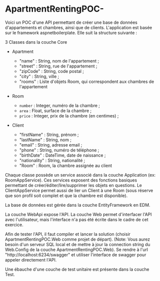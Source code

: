 # ApartmentRentingPOC-

Voici un POC d'une API permettant de créer une base de données d'appartements et chambres, ainsi que de clients.
L'application est basée sur le framework aspnetboilerplate.
Elle suit la structure suivante :

3 Classes dans la couche Core
  - Apartment
    - "name" : String, nom de l'appartement ;
    - "street" : String, rue de l'appartement ;
    - "zipCode" : String, code postal ;
    - "city" : String, ville ;
    - "rooms" : Liste d'objets Room, qui correspondent aux chambres de l'appartement
    
  - Room
    - `number` : Integer, numéro de la chambre ;
    - `area` : Float, surface de la chambre ;
    - `price` : Integer, prix de la chambre (en centimes) ;
    
  - Client
    - "firstName" : String, prénom ;
    - "lastName" : String, nom ;
    - "email" : String, adresse email ;
    - "phone" : String, numéro de téléphone ;
    - "birthDate" : DateTime, date de naissance ;
    - "nationality" : String, nationalité ;
    - "Room" : Room, la chambre assignée au client
 
Chaque classe possède un service associé dans la couche Application (ex: RoomAppService).
Ces services exposent des fonctions basiques permettant de créer/éditer/lire/supprimer les objets en questions.
Le ClientAppService permet aussi de lier un Client à une Room (sous réserve que son profil soit complet et que la chambre est disponible).

La base de données est gérée dans la couche EntityFramework en EDM.

La couche WebApi expose l'API.
La couche Web permet d'interfacer l'API avec l'utilisateur, mais l'interface n'a pas été écrite dans le cadre de cet exercice.

Afin de tester l'API, il faut compiler et lancer la solution (choisir ApartmentRentingPOC.Web comme projet de départ). 
(Note: Vous aurez besoin d'un serveur SQL local et de mettre à jour la connection string du Web.Config de la couche ApartmentRentingPOC.Web).
Se rendre à l'url "http://localhost:6234/swagger" et utiliser l'interface de swagger pour appeler directement l'API.

Une ébauche d'une couche de test unitaire est présente dans la couche Test.
